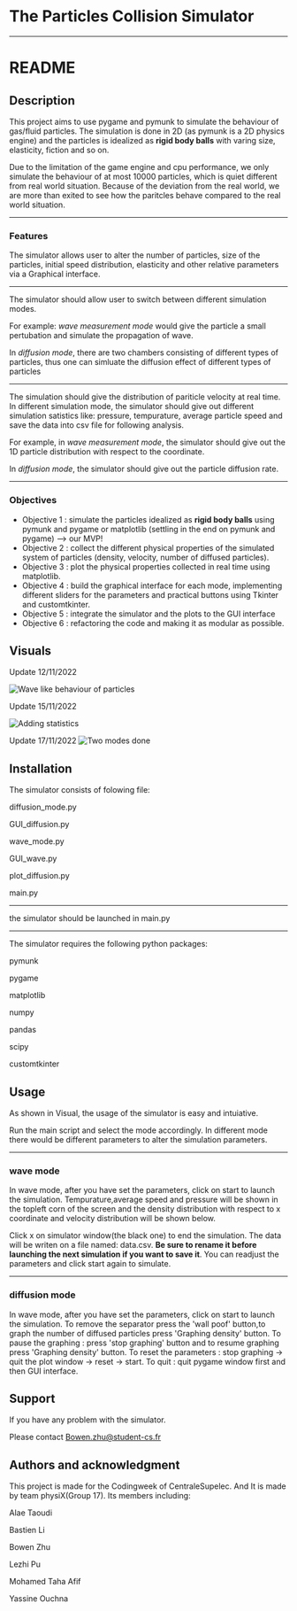 # The Particles Collision Simulator





***

# README







## Description
This project aims to use pygame and pymunk to simulate the behaviour of gas/fluid particles. The simulation is done in 2D (as pymunk is a 2D physics engine) and the particles is idealized as **rigid body balls** with varing size, elasticity, fiction and so on.

Due to the limitation of the game engine and cpu performance, we only simulate the behaviour of at most 10000 particles, which is quiet different from real world situation. Because of the deviation from the real world, we are more than exited to see how the paritcles behave compared to the real world situation.
***
### **Features**
The simulator allows user to alter the number of particles, size of the particles, initial speed distribution, elasticity and other relative parameters via a Graphical interface. 
***
The simulator should allow user to switch between different simulation modes. 

For example: *wave measurement mode* would give the particle a small pertubation and simulate the propagation of wave.

In *diffusion mode*, there are two chambers consisting of different types of particles, thus one can simluate the diffusion effect of different types of particles
***
The simulation should give the distribution of pariticle velocity at real time. In different simulation mode, the simulator should give out different simulation satistics like: pressure, tempurature, average particle speed and save the data into csv file for following analysis.

For example, in *wave measurement mode*, the simulator should give out the 1D particle distribution with respect to the coordinate.

In *diffusion mode*, the simulator should give out the particle diffusion rate.
***
### **Objectives**
+ Objective 1 : simulate the particles idealized as **rigid body balls** using pymunk and pygame or matplotlib (settling in the end on pymunk and pygame) --> our MVP!
+ Objective 2 : collect the different physical properties of the simulated system of particles (density,     velocity, number of diffused particles).
+ Objective 3 : plot the physical properties collected in real time using matplotlib.
+ Objective 4 : build the graphical interface for each mode, implementing different sliders for the parameters and practical buttons using Tkinter and customtkinter.
+ Objective 5 : integrate the simulator and the plots to the GUI interface 
+ Objective 6 : refactoring the code and making it as modular as possible.






## Visuals
Update 12/11/2022

![Wave like behaviour of particles](https://media.giphy.com/media/fj0YZa5EkzHrQioMew/giphy-downsized-large.gif) 

Update 15/11/2022

![Adding statistics](visual_1.gif) 

Update 17/11/2022
![Two modes done](visual_2.gif) 

## Installation

The simulator consists of folowing file:  

diffusion_mode.py 

GUI_diffusion.py 

wave_mode.py

GUI_wave.py

plot_diffusion.py

main.py
***
the simulator should be launched in main.py
***
The simulator requires the following python packages:

pymunk

pygame

matplotlib

numpy

pandas

scipy

customtkinter
## Usage

As shown in Visual, the usage of the simulator is easy and intuiative. 

Run the main script and select the mode accordingly. In different mode there would be different parameters to alter the simulation parameters.
***
### wave mode
In wave mode, after you have set the parameters, click on start to launch the simulation. Tempurature,average speed and pressure will be shown in the topleft corn of the screen and the density distribution with respect to x coordinate and velocity distribution will be shown below.

Click x on simulator window(the black one) to end the simulation. The data will be writen on a file named: data.csv. **Be sure to rename it before launching the next simulation if you want to save it**. You can readjust the parameters and click start again to simulate.
***

### diffusion mode 
In wave mode, after you have set the parameters, click on start to launch the simulation. 
To remove the separator press the 'wall poof' button,to graph the number of diffused particles press 'Graphing density' button. To pause the graphing : press 'stop graphing' button and to resume graphing press 'Graphing density' button.
To reset the parameters : stop graphing -> quit the plot window -> reset -> start.
To quit : quit pygame window first and then GUI interface.


## Support
If you have any problem with the simulator. 

Please contact Bowen.zhu@student-cs.fr


## Authors and acknowledgment
This project is made for the Codingweek of CentraleSupelec. And It is made by team physiX(Group 17). 
Its members including:

Alae Taoudi

Bastien Li

Bowen Zhu

Lezhi Pu

Mohamed Taha Afif

Yassine Ouchna







